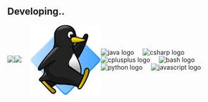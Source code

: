 ## Developing..

<div style="display: flex; align-items: center;">
  <a href="https://github-readme-stats.vercel.app/api?username=tiagofcvale&show_icons=true&theme=transparent">
    <img height="160" src="https://github-readme-stats.vercel.app/api?username=tiagofcvale&show_icons=true&theme=transparent" />
  </a>
  <a href="https://github.com/tiagofcvale/convoychat">
    <img height="160" src="https://github-readme-stats.vercel.app/api/top-langs?username=tiagofcvale&layout=compact&langs_count=8&card_width=280&theme=transparent" style="margin-right: 20px;" />
  </a>
  <img height="160" src="https://github.com/tiagofcvale/ITWProject/blob/main/Images/org.supertuxproject.SuperTux.png?raw=true" alt="SuperTux" />

  <div align="left">
    <img src="https://cdn.jsdelivr.net/gh/devicons/devicon/icons/java/java-original.svg" height="55" alt="java logo"  />
    <img width="12" />
    <img src="https://cdn.jsdelivr.net/gh/devicons/devicon/icons/csharp/csharp-original.svg" height="55" alt="csharp logo"  />
    <img width="12" />
    <img src="https://cdn.jsdelivr.net/gh/devicons/devicon/icons/cplusplus/cplusplus-original.svg" height="55" alt="cplusplus logo"  />
    <img width="12" />
    <img src="https://cdn.jsdelivr.net/gh/devicons/devicon/icons/bash/bash-original.svg" height="55" alt="bash logo"  />
    <img width="12" />
    <img src="https://cdn.jsdelivr.net/gh/devicons/devicon/icons/python/python-original.svg" height="55" alt="python logo"  />
    <img width="12" />
    <img src="https://cdn.jsdelivr.net/gh/devicons/devicon/icons/javascript/javascript-original.svg" height="55" alt="javascript logo"  />
  </div>
</div>
